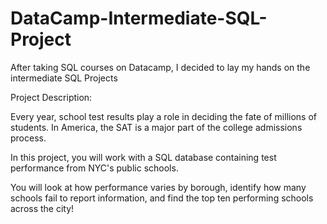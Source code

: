 # DataCamp-Intermediate-SQL-Project
After taking SQL courses on Datacamp, I decided to lay my hands on the intermediate SQL Projects

Project Description:

Every year, school test results play a role in deciding the fate of millions of students. In America, the SAT is a major part of the college admissions process.

In this project, you will work with a SQL database containing test performance from NYC's public schools.

You will look at how performance varies by borough, identify how many schools fail to report information, and find the top ten performing schools across the city!
